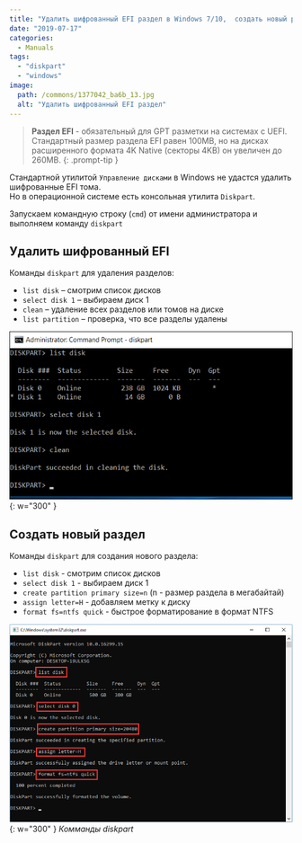 ```yaml
---
title: "Удалить шифрованный EFI раздел в Windows 7/10,  создать новый раздел из командной строки."
date: "2019-07-17"
categories: 
  - Manuals
tags: 
  - "diskpart"
  - "windows"
image:
  path: /commons/1377042_ba6b_13.jpg
  alt: "Удалить шифрованный EFI раздел"
---
```


> **Раздел EFI** - обязательный для GPT разметки на системах с UEFI. Стандартный размер раздела EFI равен 100MB, но на дисках расширенного формата 4K Native (секторы 4KB) он увеличен до 260MB.
{: .prompt-tip }

Стандартной утилитой `Управление дисками` в Windows не удастся удалить шифрованные EFI тома.  
Но в операционной системе есть консольная утилита `Diskpart`.

Запускаем командную строку (`cmd`) от имени администратора и выполняем команду `diskpart`

## Удалить шифрованный EFI

Команды `diskpart` для удаления разделов:

- `list disk` – смотрим список дисков
- `select disk 1` – выбираем диск 1
- `clean` – удаление всех разделов или томов на диске
- `list partition` – проверка, что все разделы удалены

![](/assets/img/posts/2019/07/17/diskpart_2.png){: w="300" }

## Создать новый раздел

Команды `diskpart` для создания нового раздела:

- `list disk` - смотрим список дисков
- `select disk 1` - выбираем диск 1
- `create partition primary size=n` (n - размер раздела в мегабайтай)
- `assign letter=H` - добавляем метку к диску
- `format fs=ntfs quick` - быстрое форматирование в формат NTFS

![Комманды diskpart](/assets/img/posts/2019/07/17/diskpart-create-partition-2.png){: w="300" }
_Комманды diskpart_
